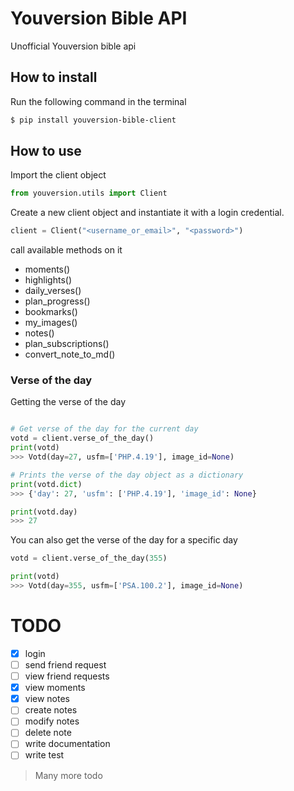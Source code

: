 # Youversion Bible API

Unofficial Youversion bible api

## How to install

Run the following command in the terminal

```sh
$ pip install youversion-bible-client
```

## How to use

Import the client object

```py
from youversion.utils import Client
```

Create a new client object and instantiate it with a login credential.

```py
client = Client("<username_or_email>", "<password>")
```

call available methods on it

- moments()
- highlights()
- daily_verses()
- plan_progress()
- bookmarks()
- my_images()
- notes()
- plan_subscriptions()
- convert_note_to_md()


### Verse of the day

Getting the verse of the day

```py

# Get verse of the day for the current day
votd = client.verse_of_the_day()
print(votd)
>>> Votd(day=27, usfm=['PHP.4.19'], image_id=None)

# Prints the verse of the day object as a dictionary
print(votd.dict)
>>> {'day': 27, 'usfm': ['PHP.4.19'], 'image_id': None}

print(votd.day)
>>> 27
```


You can also get the verse of the day for a specific day

```py
votd = client.verse_of_the_day(355)

print(votd)
>>> Votd(day=355, usfm=['PSA.100.2'], image_id=None)
```


###

# TODO

* [x] login
* [ ] send friend request
* [ ] view friend requests
* [x] view moments
* [x] view notes
* [ ] create notes
* [ ] modify notes
* [ ] delete note
* [ ] write documentation
* [ ] write test

> Many more todo

